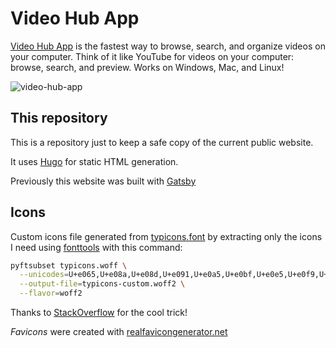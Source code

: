 # Video Hub App

[Video Hub App](https://videohubapp.com/) is the fastest way to browse, search, and organize videos on your computer. Think of it like YouTube for videos on your computer: browse, search, and preview. Works on Windows, Mac, and Linux!

![video-hub-app](https://user-images.githubusercontent.com/17264277/82097107-3ed91700-96d0-11ea-8679-87fa3e07cd0b.jpg)

## This repository

This is a repository just to keep a safe copy of the current public website.

It uses [Hugo](https://gohugo.io/) for static HTML generation.

Previously this website was built with [Gatsby](https://github.com/whyboris/video-hub-app-gatsby-website)

## Icons

Custom icons file generated from [typicons.font](https://github.com/stephenhutchings/typicons.font) by extracting only the icons I need using [fonttools](https://pypi.org/project/fonttools/) with this command:

```sh
pyftsubset typicons.woff \
  --unicodes=U+e065,U+e08a,U+e08d,U+e091,U+e0a5,U+e0bf,U+e0e5,U+e0f9,U+e109,U+e088,U+e032 \
  --output-file=typicons-custom.woff2 \
  --flavor=woff2
```

Thanks to [StackOverflow](https://stackoverflow.com/a/48492035/5017391) for the cool trick!

_Favicons_ were created with [realfavicongenerator.net](https://realfavicongenerator.net/)

